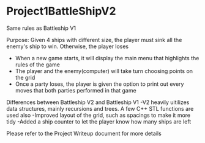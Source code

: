 # Project1BattleShipV2

Same rules as Battleship V1

Purpose: Given 4 ships with different size, the player must sink all the enemy's ship to win. Otherwise, the player loses

- When a new game starts, it will display the main menu that highlights the rules of the game
- The player and the enemy(computer) will take turn choosing points on the grid
- Once a party loses, the player is given the option to print out every moves that both parties performed in that game
  
Differences between Battleship V2 and Battleship V1
-V2 heavily uitilizes data structures, mainly recursions and trees. A few C++ STL functions are used also
-Improved layout of the grid, such as spacings to make it more tidy
-Added a ship counter to let the player know how many ships are left

Please refer to the Project Writeup document for more details
